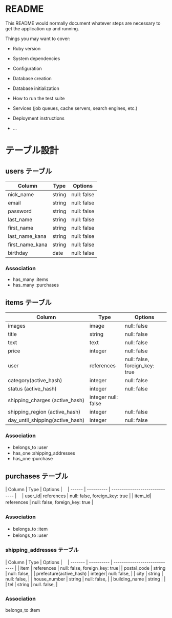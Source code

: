 # README

This README would normally document whatever steps are necessary to get the
application up and running.

Things you may want to cover:

* Ruby version

* System dependencies

* Configuration

* Database creation

* Database initialization

* How to run the test suite

* Services (job queues, cache servers, search engines, etc.)

* Deployment instructions

* ...
# テーブル設計

## users テーブル

| Column         | Type   | Options     |
| --------       | ------ | ----------- |
| nick_name      | string | null: false |
| email          | string | null: false |
| password       | string | null: false |
| last_name      | string | null: false |
| first_name     | string | null: false |
| last_name_kana | string | null: false |
| first_name_kana| string | null: false |
| birthday       | date   | null: false |

 ### Association

 - has_many :items
 - has_many :purchases
 


## items テーブル

| Column              | Type       | Options                        |
| ------              | ------     | -----------                    |
| images              | image      | null: false                    |
| title               | string     | null: false                    |
| text                | text       | null: false                    |
| price               | integer    | null: false                    |
| user                | references | null: false, foreign_key: true |
| category(active_hash)            |  integer| null: false          |
| status (active_hash)             | integer | null: false          |
| shipping_charges (active_hash)   | integer   null: false          |
| shipping_region (active_hash)    | integer | null: false          |
| day_until_shipping(active_hash)  | integer | null: false          |　



### Association

- belongs_to :user　
- has_one    :shipping_addresses
- has_one    :purchase

## purchases テーブル

| Column | Type       | Options                        |　
| ------ | ---------- | ------------------------------ |　
| user_id| references | null: false, foreign_key: true |
| item_id| references | null: false, foreign_key: true |　　

### Association　

- belongs_to :item　
- belongs_to :user　


### shipping_addresses テーブル　

| Column             | Type        | Options                       |　
| -------            | ----------  | ----------------------------- | 
|  item              |  references | null: false, foreign_key: true|
|  postal_code       |   string    | null: false,                  |
|  prefecture(active_hash)         | integer| null: false,         |
|  city              |   string    | null: false,                  |
|  house_number      |   string    | null: false,                  |
|  building_name     |   string    |                               |
|  tel               |   string    | null.  false,                 |
### Association　

belongs_to :item











